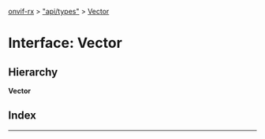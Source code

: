 [onvif-rx](../README.md) > ["api/types"](../modules/_api_types_.md) > [Vector](../interfaces/_api_types_.vector.md)

# Interface: Vector

## Hierarchy

**Vector**

## Index

---

